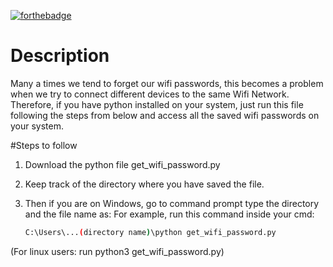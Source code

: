 [![forthebadge](https://forthebadge.com/images/badges/made-with-python.svg)](https://forthebadge.com)

# Description
Many a times we tend to forget our wifi passwords, this becomes a problem when we try to connect different
devices to the same Wifi Network. Therefore, if you have python installed on your system, just run this
file following the steps from below and access all the saved wifi passwords on your system.

#Steps to follow
1. Download the python file get_wifi_password.py
1. Keep track of the directory where you have saved the file.
1. Then if you are on Windows, go to command prompt type the directory and the file name as:
For example, run this command inside your cmd:

    ```bash
    C:\Users\...(directory name)\python get_wifi_password.py
    ```

(For linux users: run python3 get_wifi_password.py)
